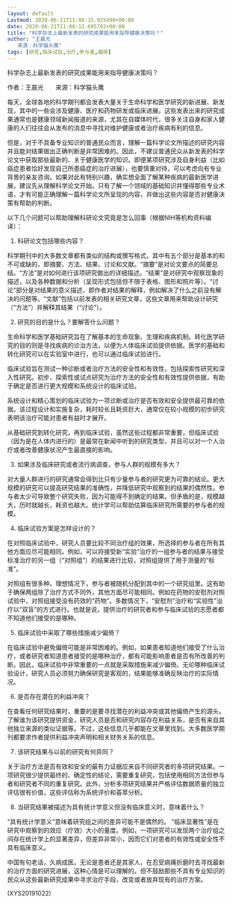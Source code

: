```yaml
---
layout: default
Lastmod: 2020-06-21T11:08:15.925498+00:00
date: 2020-06-21T11:08:13.695702+00:00
title: "科学杂志上最新发表的研究成果能用来指导健康决策吗？"
author: "王晨光
　　来源：科学猫头鹰"
tags: [研究,临床试验,治疗,参与者,偏倚]
---
```


科学杂志上最新发表的研究成果能用来指导健康决策吗？

作者：王晨光　　来源：科学猫头鹰

每天，全球各地的科学期刊都会发表大量关于生命科学和医学研究的新进展、新发现，其中的一些会涉及健康、医疗和药物研发或临床进展。这些发表出来的研究成果通常也是健康领域新闻报道的来源，尤其在自媒体时代，很多关注自身和家人健康的人们往往会从发布的消息中寻找对维护健康或者治疗疾病有利的信息。

但是，对于不具备专业知识的普通民众而言，理解一篇科学论文所描述的研究内容并且能对结果做出正确判断是非常困难的。因此，不建议普通民众从新发表的科学论文中获取那些最新的、关于健康医学的知识。即便某项研究涉及自身利益（比如癌症患者恰好发现自己所患癌症的治疗进展），也要慎重对待，可以考虑向有专业背景的亲友咨询。如果对此有特别兴趣，确实想全面了解某种疾病的最新医学进展，建议先从理解科学论文开始。只有了解一个领域的基础知识并懂得那些专业术语，才有可能正确理解一篇科学论文所呈现的内容，并做出这些内容是否对健康决策有帮助的判断。

以下几个问题可以帮助理解科研论文究竟是怎么回事（根据NIH等机构资料编译）：

1. 科研论文包括哪些内容？

科学期刊中的大多数文章都有类似的结构或撰写格式，其中有五个部分是基本的和不可或缺的，即摘要、方法、结果、讨论和文献。“摘要”是对论文要点的简要总结。“方法”是对如何进行该项研究做出的详细描述。“结果”是对研究中观察现象的描述，以及各种数据和分析（呈现形式包括但不限于表格、图形和照片等）。“讨论”部分是对结果的意义描述，即作者对结果的解释，例如解决了什么之前没有解决的问题等。“文献”包括以前发表的相关研究文章，这些文章用来帮助设计研究（“方法”）并解释其结果（“讨论”）。

2. 研究的目的是什么？要解答什么问题？

生命科学和医学基础研究旨在了解基本的生命现象、生理和疾病机制。转化医学研究的目的则是寻找疾病的诊治方法，以便为人体临床试验提供依据。医学的基础和转化研究可以在实验室中进行，也可以通过临床试验进行。

临床试验旨在测试一种诊断或者治疗方法的安全性和有效性，包括探索性研究和深入性研究。初步、探索性或试点研究为治疗方法的安全性和有效性提供依据，有助于确定是否进行更大规模和系统设计的临床试验。

系统设计和精心策划的临床试验为一项诊断或治疗是否有效和安全提供最可靠的依据。该过程设计和实施复杂，耗时较长且耗资巨大，通常仅在较小规模的初步研究表明该治疗可能对患者有益时才展开。

从基础研究到转化研究，再到临床试验，虽然这些过程都非常重要，但临床试验（因为是在人体内进行的）是最常在新闻中听到的研究类型，并且可以对一个人治疗或者改善健康状况产生最直接的影响。

3. 如果涉及临床研究或者流行病调查，参与人群的规模有多大？

对大量人群进行的研究通常会得到比只有少量参与者的研究更为可靠的结论。更大规模的研究可以提高研究结果的准确性，并降低研究中观察到的结果的偶然性。参与者太少可导致整个研究失败，因为可能得不到确定的结果。但矛盾的是，规模越大，历时就越长，耗资也越大。统计学可以帮助估算临床研究所需要的参与者的规模。

4. 临床试验方案是怎样设计的？

在对照临床试验中，研究人员要比较不同治疗组的效果，所选择的参与者在所有其他方面应尽可能相同。例如，可以将接受新“实验”治疗的一组参与者的结果与接受标准治疗的另一组（“对照组”）的结果进行比较，对照组提供了用于测量的“标准”。

对照组有很多种。理想情况下，参与者被随机分配到其中的一个研究组里。这有助于确保两组除了治疗方式不同外，其他方面尽可能相同。例如在药物的安慰剂对照试验中，对照组接受没有药效的“药物”。多数情况下，“安慰剂”治疗和“实验性”治疗以“双盲”的方式进行。也就是说，提供治疗的研究者和参与临床试验的志愿者都不知道他们接受的是哪种。

5. 临床试验中采取了哪些措施减少偏倚？

在临床试验中避免偏倚可能是非常困难的。例如，如果患者知道他们接受了什么治疗，或者研究者知道患者接受的是哪种治疗，都有可能影响患者是否有所改善的判断。因此，临床试验中非常重要的一点就是采取措施来减少偏倚。无论哪种临床试验设计，研究人员必须努力确保研究是客观的，结果能够准确反映治疗的实际情况。

6. 是否存在潜在的利益冲突？

在查看任何研究结果时，重要的是要寻找潜在的利益冲突或其他偏倚产生的源头。了解谁为该研究提供资金，研究人员是否和研究内容存在利益关系，是否有来自其他独立来源的类似证据等。不过，这些信息几乎都能在文章里找到。大多数医学期刊都要求作者提供利益冲突声明和相关财务关系的信息。

7. 该研究结果与以前的研究有何异同？

关于治疗方法是否有效和安全的最有力证据应来自不同研究者的多项研究结果。一项研究很少提供最终的、确定性的结论，需要重复研究，包括使用相同方法但参与者和研究者不同的重复研究。此外，分析多项研究结果并严格评估数据质量的独立评估很有价值，这些评估称为系统评价和荟萃分析。

8. 当研究结果被描述为具有统计学意义但没有临床意义时，意味着什么？

“具有统计学意义”意味着研究组之间的差异可能不是偶然的。 “临床显著性”是在研究中观察到的效应（疗效）大小的量度。例如，一项研究可以发现两个治疗组之间存在统计学上的显著差异，但差异非常小，因而它们对患者的有效性或安全性不具有临床意义。

中国有句老话，久病成医。无论是患者还是其家人，在忍受病痛折磨时去寻找最新的治疗方面的研究进展，这种心情是可以理解的。但不鼓励那些不具有专业知识的民众从这些最新研究成果中寻求治疗手段，改变或者放弃现有的治疗方案。

(XYS20191022)

